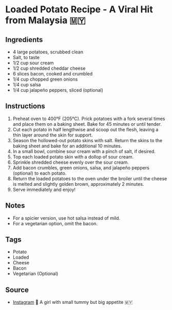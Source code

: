  # Loaded Potato Recipe - A Viral Hit from Malaysia 🇲🇾

## Ingredients

- 4 large potatoes, scrubbed clean
- Salt, to taste
- 1/2 cup sour cream
- 1/2 cup shredded cheddar cheese
- 6 slices bacon, cooked and crumbled
- 1/4 cup chopped green onions
- 1/4 cup salsa
- 1/4 cup jalapeño peppers, sliced (optional)

## Instructions

1. Preheat oven to 400°F (205°C). Prick potatoes with a fork several times and place them on a baking sheet. Bake for 45 minutes or until tender.
2. Cut each potato in half lengthwise and scoop out the flesh, leaving a thin layer around the skin for support.
3. Season the hollowed-out potato skins with salt. Return the skins to the baking sheet and bake for an additional 10 minutes.
4. In a small bowl, combine sour cream with a pinch of salt, if desired.
5. Top each loaded potato skin with a dollop of sour cream.
6. Sprinkle shredded cheese evenly over the sour cream.
7. Add bacon crumbles, green onions, salsa, and jalapeño peppers (optional) to each potato.
8. Return the loaded potatoes to the oven under the broiler until the cheese is melted and slightly golden brown, approximately 2 minutes.
9. Serve immediately and enjoy!

## Notes

- For a spicier version, use hot salsa instead of mild.
- For a vegetarian option, omit the bacon.

## Tags

- Potato
- Loaded
- Cheese
- Bacon
- Vegetarian (Optional)

## Source

- [Instagram](https://www.instagram.com/p/C5IF_cIr8Xr) 🤤 A girl with small tummy but big appetite 🇲🇾